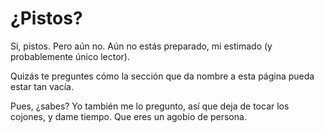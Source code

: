 # ¿Pistos?

Si, pistos. Pero aún no. Aún no estás preparado, mi estimado (y probablemente único lector).

Quizás te preguntes cómo la sección que da nombre a esta página pueda estar tan vacía.

Pues, ¿sabes? Yo también me lo pregunto, así que deja de tocar los cojones, y dame tiempo. Que eres un agobio de persona.
